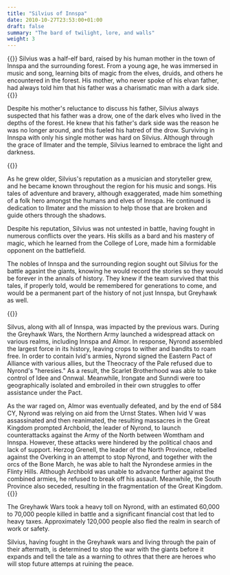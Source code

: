 ```yaml
---
title: "Silvius of Innspa"
date: 2010-10-27T23:53:00+01:00
draft: false
summary: "The bard of twilight, lore, and walls"
weight: 3
---
```

{{<imageToClickGlobal imgPosition = "left" imagePath = "/img/Fennuris shooting Giant.webp" Capition = "Silvius"  width = "60%" >}}
Silvius was a half-elf bard, raised by his human mother in the town of Innspa and the surrounding forest. From a young age, he was immersed in music and song, learning bits of magic from the elves, druids, and others he encountered in the forest. His mother, who never spoke of his elvan father, had always told him that his father was a charismatic man with a dark side.
{{<imageToClickGlobal imgPosition = "left"  Caption = "DALL·E 2023-07-07 01.34.26 - From behind A handsome young silver haired elf reads a medieval scroll fantasy realistic standing in a dungeon with cold misty darkness.png" imagePath = "/img/DALL·E 2023-07-07 01.34.26 - From behind A handsome young silver haired elf reads a medieval scroll fantasy realistic standing in a dungeon with cold misty darkness.png"  width = "60%" >}}




Despite his mother's reluctance to discuss his father, Silvius always suspected that his father was a drow, one of the dark elves who lived in the depths of the forest. He knew that his father's dark side was the reason he was no longer around, and this fueled his hatred of the drow. Surviving in Innspa with only his single mother was hard on Silvius. Although through the grace of Ilmater and the temple, Silvius learned to embrace the light and darkness. 

{{<imageToClickGlobal imgPosition = "right"  Caption = "DALL·E 2023-07-07 01.39.57 - combat fantasy oil painting of a bard muscular white haired in purple robes elf swinging a giant great sword.png" imagePath = "/img/DALL·E 2023-07-07 01.39.57 - combat fantasy oil painting of a bard muscular white haired in purple robes elf swinging a giant great sword.png"  width = "60%" >}}

As he grew older, Silvius's reputation as a musician and storyteller grew, and he became known throughout the region for his music and songs. His tales of adventure and bravery, although exaggerated, made him something of a folk hero amongst the humans and elves of Innspa. He continued is dedication to Ilmater and the mission to help those that are broken and guide others through the shadows.

Despite his reputation, Silvius was not untested in battle, having fought in numerous conflicts over the years. His skills as a bard and his mastery of magic, which he learned from the College of Lore, made him a formidable opponent on the battlefield.

The nobles of Innspa and the surrounding region sought out Silvius for the battle agasint the giants, knowing he would record the stories so they would be forever in the annals of history. They knew if the team survived that this tales, if properly told, would be remembered for generations to come, and would be a permanent part of the history of not just Innspa, but Greyhawk as well. 

{{<imageToClickGlobal imgPosition = "left"  Caption = "DALL·E 2023-07-07 01.44.31 - combat fantasy oil painting of a Silver haired handsome elf in fine clothes swinging a giant great sword.png" imagePath = "/img/DALL·E 2023-07-07 01.44.31 - combat fantasy oil painting of a Silver haired handsome elf in fine clothes swinging a giant great sword.png"  width = "60%" >}}

Silvus, along with all of Innspa, was impacted by the previous wars. During the Greyhawk Wars, the Northern Army launched a widespread attack on various realms, including Innspa and Almor. In response, Nyrond assembled the largest force in its history, leaving crops to wither and bandits to roam free. In order to contain Ivid's armies, Nyrond signed the Eastern Pact of Alliance with various allies, but the Theocracy of the Pale refused due to Nyrond's "heresies." As a result, the Scarlet Brotherhood was able to take control of Idee and Onnwal. Meanwhile, Irongate and Sunndi were too geographically isolated and embroiled in their own struggles to offer assistance under the Pact.

As the war raged on, Almor was eventually defeated, and by the end of 584 CY, Nyrond was relying on aid from the Urnst States. When Ivid V was assassinated and then reanimated, the resulting massacres in the Great Kingdom prompted Archbold, the leader of Nyrond, to launch counterattacks against the Army of the North between Womtham and Innspa. However, these attacks were hindered by the political chaos and lack of support. Herzog Grenell, the leader of the North Province, rebelled against the Overking in an attempt to stop Nyrond, and together with the orcs of the Bone March, he was able to halt the Nyrondese armies in the Flinty Hills. Although Archbold was unable to advance further against the combined armies, he refused to break off his assault. Meanwhile, the South Province also seceded, resulting in the fragmentation of the Great Kingdom.
{{<imageToClickGlobal imgPosition = "right"  Caption = "DALL·E 2023-07-07 01.52.06 - From behind A handsome young silver haired elf reads a medieval scroll fantasy realistic standing in a dungeon with cold misty darkness.png" imagePath = "/img/DALL·E 2023-07-07 01.52.06 - From behind A handsome young silver haired elf reads a medieval scroll fantasy realistic standing in a dungeon with cold misty darkness.png"  width = "60%" >}}

The Greyhawk Wars took a heavy toll on Nyrond, with an estimated 60,000 to 70,000 people killed in battle and a significant financial cost that led to heavy taxes. Approximately 120,000 people also fled the realm in search of work or safety. 

Silvius, having fought in the Greyhawk wars and living through the pain of their aftermath, is determined to stop the war with the giants before it expands and tell the tale as a warning to othres that there are heroes who will stop future attemps at ruining the peace. 
